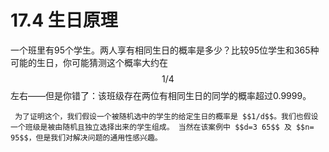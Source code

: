 # 17.4 生日原理

一个班里有95个学生。两人享有相同生日的概率是多少？比较95位学生和365种可能的生日，你可能猜测这个概率大约在 $$1/4$$ 左右——但是你错了：该班级存在两位有相同生日的同学的概率超过0.9999。

     为了证明这个，我们假设一个被随机选中的学生的给定生日的概率是 $$1/d$$。我们也假设一个班级是被由随机且独立选择出来的学生组成。 当然在该案例中 $$d=3 65$$ 及 $$n= 95$$，但是我们对解决问题的通用性感兴趣。





 

